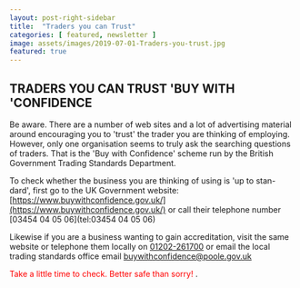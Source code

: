 ```yaml
---
layout: post-right-sidebar
title:  "Traders you can Trust"
categories: [ featured, newsletter ]
image: assets/images/2019-07-01-Traders-you-trust.jpg
featured: true
---
```


## TRADERS YOU CAN TRUST 'BUY WITH 'CONFIDENCE 
Be aware. There are a number of web sites and a lot of advertising material around encouraging you 
to 'trust' the trader you are thinking of employing. However, only one organisation seems to 
truly ask the searching questions of traders. That is the 'Buy with Confidence' scheme 
run by the British Government Trading Standards Department. 

To check whether the business you are thinking of using is 'up to stan-dard', first go to the 
UK Government website: [https://www.buywithconfidence.gov.uk/](https://www.buywithconfidence.gov.uk/) or call their telephone number [03454 04 05 06](tel:03454 04 05 06) 

Likewise if you are a business wanting to gain accreditation, visit the same website or telephone 
them locally on [01202-261700](tel:01202261700) or email the local trading standards office 
email <buywithconfidence@poole.gov.uk>

<span style="color:red"> Take a little time to check. Better safe than sorry! </span>. 
